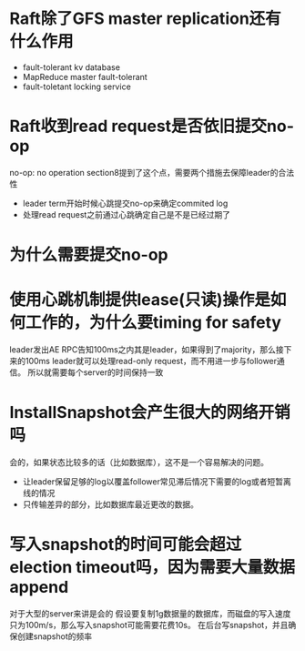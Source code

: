 # Raft除了GFS master replication还有什么作用
- fault-tolerant kv database
- MapReduce master fault-tolerant
- fault-toletant locking service
# Raft收到read request是否依旧提交no-op
no-op: no operation
section8提到了这个点，需要两个措施去保障leader的合法性
- leader term开始时候心跳提交no-op来确定commited log
- 处理read request之前通过心跳确定自己是不是已经过期了
# 为什么需要提交no-op

# 使用心跳机制提供lease(只读)操作是如何工作的，为什么要timing for safety
leader发出AE RPC告知100ms之内其是leader，如果得到了majority，那么接下来的100ms leader就可以处理read-only request，而不用进一步与follower通信。
所以就需要每个server的时间保持一致
# InstallSnapshot会产生很大的网络开销吗
会的，如果状态比较多的话（比如数据库），这不是一个容易解决的问题。
- 让leader保留足够的log以覆盖follower常见滞后情况下需要的log或者短暂离线的情况
- 只传输差异的部分，比如数据库最近更改的数据。
#  写入snapshot的时间可能会超过election timeout吗，因为需要大量数据append
对于大型的server来讲是会的
假设要复制1g数据量的数据库，而磁盘的写入速度只为100m/s，那么写入snapshot可能需要花费10s。
在后台写snapshot，并且确保创建snapshot的频率